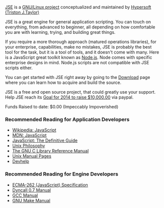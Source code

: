 [JSE](https://github.com/hypersoft/jse/wiki/About-JSE) is a [GNU/Linux project](https://www.gnu.org/gnu/linux-and-gnu.html) conceptualized and maintained by [Hypersoft](https://github.com/hypersoft/) [(Triston J.Taylor)](mailto:pc.wiz.tt@gmail.com)

JSE is a great engine for general application scripting. You can touch on everything,
from advanced to beginner, all depending on how comfortable you are with learning,
trying, and building great things.

If you require a more thorough approach (matured operations libraries), for your enterprise,
capabilities, make no mistakes, JSE is probably the best tool for the task, but it is
a tool of tools, and it doesn't come with many. Here is a JavaScript great toolkit 
known as [Node.js](http://nodejs.org/). Node comes with specific enterprise designs in
mind. Node.js scripts are not compatible with JSE scripts either.

You can get started with JSE right away by going to the [Download](https://github.com/hypersoft/jse/wiki/Download) page where you can learn how to acquire and build the source.

JSE is a free and open source project, that could greatly use your support. Help JSE
reach its [Goal for 2014 to raise $10,000.00](https://www.paypal.com/cgi-bin/webscr?cmd=_s-xclick&hosted_button_id=DG3H6F8DSG4BC) via paypal.

Funds Raised to date: $0.00 (Impeccably Impoverished)

### Recommended Reading for Application Developers
* [Wikipedia: JavaScript](http://en.wikipedia.org/wiki/JavaScript)
* [MDN: JavaScript](https://developer.mozilla.org/en-US/docs/Web/JavaScript)
* [JavaScript: The Definitive Guide](http://www.amazon.com/JavaScript-Definitive-Guide-David-Flanagan/dp/0596000480)
* [Unix Philosophy](http://en.wikipedia.org/wiki/Unix_philosophy)
* [The GNU C Library Reference Manual](http://www.gnu.org/s/libc/manual/pdf/libc.pdf)
* [Unix Manual Pages](http://en.wikipedia.org/wiki/Man_page)
* [Devhelp](http://en.wikipedia.org/wiki/Devhelp)

### Recommended Reading for Engine Developers
* [ECMA-262 (JavaScript) Specification](http://www.ecma-international.org/publications/files/ECMA-ST/Ecma-262.pdf)
* [Dyncall 0.7 Manual](http://dyncall.org/r0.7/manual.pdf)
* [GCC Manual](http://gcc.gnu.org/onlinedocs/)
* [GNU Make Manual](http://www.gnu.org/software/make/manual/)
